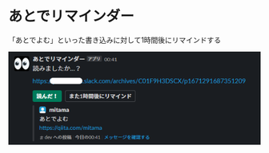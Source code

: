 # あとでリマインダー

「あとでよむ」といった書き込みに対して1時間後にリマインドする



![image-20221218091035429](README.assets/image-20221218091035429.png)
